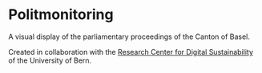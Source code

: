 # Politmonitoring

A visual display of the parliamentary proceedings of the Canton of Basel.

Created in collaboration with the [Research Center for Digital Sustainability](http://www.digitale-nachhaltigkeit.unibe.ch/) of the University of Bern.
